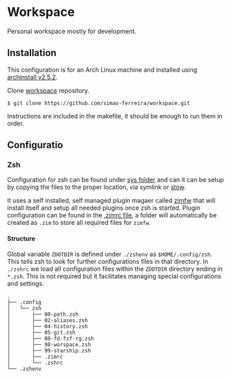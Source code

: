 # Workspace

Personal workspace mostly for development.

## Installation

This configuration is for an Arch Linux machine and installed
using [archinstall v2.5.2](https://github.com/archlinux/archinstall/tree/v2.5.2).

[//]: # 'TODO: Add installation settings - basic'

Clone [workspace](https://github.com/simao-ferreira/workspace) repository.

```shell
$ git clone https://github.com/simao-ferreira/workspace.git
```

Instructions are included in the makefile, it should be enough to run them in order.

## Configuratio

### Zsh

Configuration for zsh can be found under [sys folder](./sys) and can it can be setup by copying the files to the proper location, via symlink or [stow](https://www.gnu.org/software/stow/).

It uses a self installed, self managed plugin magaer called [zimfw](https://github.com/zimfw/zimfw) that will install itself and setup all needed plugins once zsh is started. Plugin configuration can be found in the [.zimrc file](./sys/.config/zsh/.zimrc), a folder will automatically be created as `.zim` to store all required files for `zimfw`.

#### Structure

Global variable `ZDOTDIR` is defined under `./zshenv` as `$HOME/.config/zsh`. This tells zsh to look for further configurations files in that directory.
In `./zshrc` we load all configuration files within the `ZDOTDIR` directory ending in `*.zsh`. This is not required but it facilitates managing special configurations and settings.

```
.
├── .config
│   └── zsh
│       ├── 00-path.zsh
│       ├── 02-aliases.zsh
│       ├── 04-history.zsh
│       ├── 05-git.zsh
│       ├── 08-fd-fzf-rg.zsh
│       ├── 98-worspace.zsh
│       ├── 99-starship.zsh
│       ├── .zimrc
│       └── .zshrc
└── .zshenv
```
